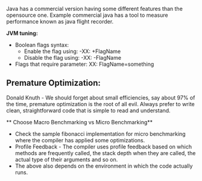 Java has a commercial version having some different features than the opensource one. Example commercial java has a tool to measure performance known as java flight recorder.

**JVM tuning:**
* Boolean flags syntax:
    * Enable the flag using: -XX: +FlagName
    * Disable the flag using: -XX: -FlagName
* Flags that require parameter:
    XX: FlagName=something

## Premature Optimization:
Donald Knuth - We should forget about small efficiencies, say about 97% of the time, premature optimization is the root of all evil. Always prefer to write clean, straightforward code that is simple
to read and understand.

** Choose Macro Benchmarking vs Micro Benchmarking**
* Check the sample fibonacci implementation for micro benchmarking where the compiler has applied some optimizations.
* Profile Feedback - The compiler uses profile feedback based on which methods are frequently called, the stack depth when they are called,
the actual type of their arguments and so on.
* The above also depends on the environment in which the code actually runs.

